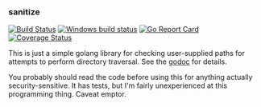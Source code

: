 ### sanitize

[![Build Status](https://travis-ci.org/casept/sanitize.svg?branch=master)](https://travis-ci.org/casept/sanitize)
[![Windows build status](https://ci.appveyor.com/api/projects/status/g63x9c9gl8b3cv4a?svg=true)](https://ci.appveyor.com/project/casept/sanitize)
[![Go Report Card](https://goreportcard.com/badge/github.com/casept/sanitize)](https://goreportcard.com/report/github.com/casept/sanitize)
[![Coverage Status](https://coveralls.io/repos/github/casept/sanitize/badge.svg?branch=master)](https://coveralls.io/github/casept/sanitize?branch=master)

This is just a simple golang library for checking user-supplied paths for attempts to perform directory traversal. See the [godoc](https://godoc.org/github.com/casept/sanitize) for details.

You probably should read the code before using this for anything actually security-sensitive. It has tests, but I'm fairly unexperienced at this programming thing. Caveat emptor.

